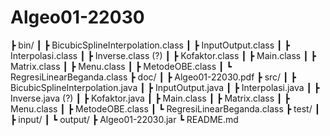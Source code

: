 # Algeo01-22030

┣ bin/
┃ ┣ BicubicSplineInterpolation.class
┃ ┣ InputOutput.class
┃ ┣ Interpolasi.class
┃ ┣ Inverse.class (?)
┃ ┣ Kofaktor.class
┃ ┣ Main.class
┃ ┣ Matrix.class
┃ ┣ Menu.class
┃ ┣ MetodeOBE.class
┃ ┗ RegresiLinearBeganda.class
┣ doc/
┃ ┣ Algeo01-22030.pdf
┣ src/
┃ ┣ BicubicSplineInterpolation.java
┃ ┣ InputOutput.java
┃ ┣ Interpolasi.java
┃ ┣ Inverse.java (?)
┃ ┣ Kofaktor.java
┃ ┣ Main.class
┃ ┣ Matrix.class
┃ ┣ Menu.class
┃ ┣ MetodeOBE.class
┃ ┗ RegresiLinearBeganda.class
┣ test/
┃ ┣ input/
┃ ┗ output/
┣ Algeo01-22030.jar
┗ README.md
